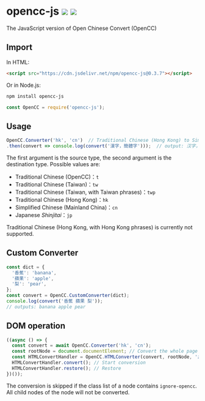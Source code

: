 # opencc-js [![](https://github.com/nk2028/opencc-js/workflows/Test/badge.svg)](https://github.com/nk2028/opencc-js/actions?query=workflow%3ATest) [![](https://data.jsdelivr.com/v1/package/npm/opencc-js/badge)](https://www.jsdelivr.com/package/npm/opencc-js)

The JavaScript version of Open Chinese Convert (OpenCC)

## Import

In HTML:

```html
<script src="https://cdn.jsdelivr.net/npm/opencc-js@0.3.7"></script>
```

Or in Node.js:

```sh
npm install opencc-js
```

```javascript
const OpenCC = require('opencc-js');
```

## Usage

```javascript
OpenCC.Converter('hk', 'cn')  // Traditional Chinese (Hong Kong) to Simplified Chinese
.then(convert => console.log(convert('漢字，簡體字')));  // output: 汉字，简体字
```

The first argument is the source type, the second argument is the destination type. Possible values are:

- Traditional Chinese (OpenCC)：`t`
- Traditional Chinese (Taiwan)：`tw`
- Traditional Chinese (Taiwan, with Taiwan phrases)：`twp`
- Traditional Chinese (Hong Kong)：`hk`
- Simplified Chinese (Mainland China)：`cn`
- Japanese _Shinjitai_：`jp`

Traditional Chinese (Hong Kong, with Hong Kong phrases) is currently not supported.

## Custom Converter

```javascript
const dict = {
  '香蕉': 'banana',
  '蘋果': 'apple',
  '梨': 'pear',
};
const convert = OpenCC.CustomConverter(dict);
console.log(convert('香蕉 蘋果 梨'));
// outputs: banana apple pear
```

## DOM operation

```javascript
((async () => {
  const convert = await OpenCC.Converter('hk', 'cn');
  const rootNode = document.documentElement; // Convert the whole page
  const HTMLConvertHandler = OpenCC.HTMLConverter(convert, rootNode, 'zh-HK', 'zh-CN'); // Convert all zh-HK to zh-CN
  HTMLConvertHandler.convert(); // Start conversion
  HTMLConvertHandler.restore(); // Restore
})());
```

The conversion is skipped if the class list of a node contains `ignore-opencc`. All child nodes of the node will not be converted.
